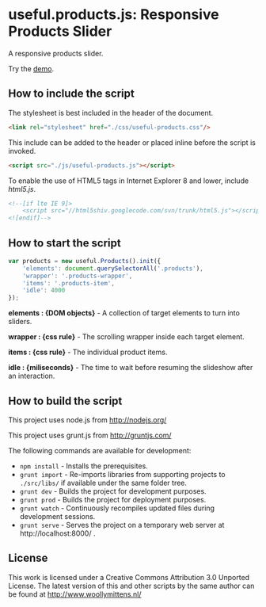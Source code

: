 # useful.products.js: Responsive Products Slider

A responsive products slider.

Try the <a href="http://www.woollymittens.nl/useful/default.php?url=useful-range">demo</a>.

## How to include the script

The stylesheet is best included in the header of the document.

```html
<link rel="stylesheet" href="./css/useful-products.css"/>
```

This include can be added to the header or placed inline before the script is invoked.

```html
<script src="./js/useful-products.js"></script>
```

To enable the use of HTML5 tags in Internet Explorer 8 and lower, include *html5.js*.

```html
<!--[if lte IE 9]>
	<script src="//html5shiv.googlecode.com/svn/trunk/html5.js"></script>
<![endif]-->
```

## How to start the script

```javascript
var products = new useful.Products().init({
	'elements': document.querySelectorAll('.products'),
	'wrapper': '.products-wrapper',
	'items': '.products-item',
	'idle': 4000
});
```

**elements : {DOM objects}** - A collection of target elements to turn into sliders.

**wrapper : {css rule}** - The scrolling wrapper inside each target element.

**items : {css rule}** - The individual product items.

**idle : {miliseconds}** - The time to wait before resuming the slideshow after an interaction.

## How to build the script

This project uses node.js from http://nodejs.org/

This project uses grunt.js from http://gruntjs.com/

The following commands are available for development:
+ `npm install` - Installs the prerequisites.
+ `grunt import` - Re-imports libraries from supporting projects to `./src/libs/` if available under the same folder tree.
+ `grunt dev` - Builds the project for development purposes.
+ `grunt prod` - Builds the project for deployment purposes.
+ `grunt watch` - Continuously recompiles updated files during development sessions.
+ `grunt serve` - Serves the project on a temporary web server at http://localhost:8000/ .

## License

This work is licensed under a Creative Commons Attribution 3.0 Unported License. The latest version of this and other scripts by the same author can be found at http://www.woollymittens.nl/
